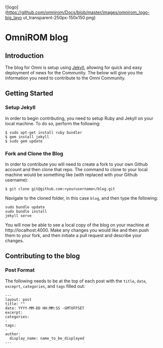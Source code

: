 ![logo](https://github.com/omnirom/Docs/blob/master/images/omnirom_logo-big_layo
ut_transparent-250px-150x150.png)
# OmniROM blog
## Introduction
The blog for Omni is setup using [Jekyll](https://jekyllrb.com/), allowing for quick and easy deployment of news for the Community. The below will give you the information you need to contribute to the Omni Community.

## Getting Started
### Setup Jekyll
In order to begin contributing, you need to setup Ruby and Jekyll on your local machine. To do so, perform the following:
```
$ sudo apt-get install ruby bundler
$ gem install jekyll
$ sudo gem update
```

### Fork and Clone the Blog
In order to contribute you will need to create a fork to your own Github account and then clone that repo. The command to clone to your local machine would be something like (with <yourusername> replaced with your Github username):
```
$ git clone git@github.com:<yourusername>/blog.git
```
Navigate to the cloned folder, in this case `blog`, and then type the following:
```
sudo bundle update
sudo bundle install
jekyll serve
```
You will now be able to see a local copy of the blog on your machine at http://localhost:4000. Make any changes you would like and then push them to your fork, and then initiate a pull request and describe your changes.


## Contributing to the blog
### Post Format
The following needs to be at the top of each post with the `title`, `date`, `exceprt`, `categories`, and `tags` filled out:
```
---
layout: post
title: ""
date: YYYY-MM-DD HH:MM:SS -GMTOFFSET
excerpt:
categories:
-
tags:
-
author:
  display_name: name_to_be_displayed
---
```
